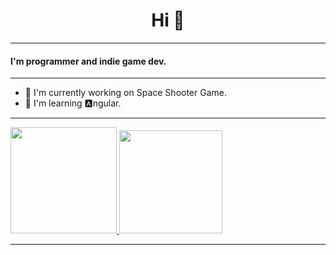 ### 
<h1 align="center">Hi 👋 </h1>

----------------------------------------

#### I'm programmer and indie game dev.

----------------------------------------

- 🔭 I'm currently working on Space Shooter Game.
- 🌱 I'm learning 🅰️ngular.

----------------------------------------

<p aling= "center">
  <a href = "https://github.com/7jcdev">
    <img height="170em" src="https://github-readme-stats.vercel.app/api?username=7jcdev&show_icons=true&theme=transparent&count_private=true" />
    <img height="165em" src="https://github-readme-stats.vercel.app/api/top-langs/?username=7jcdev&layout=compact&theme=transparent"]/>
  </a>
</p>

----------------------------------------
